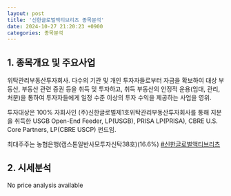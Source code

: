 ```yaml
---
layout: post
title: '신한글로벌액티브리츠 종목분석'
date: 2024-10-27 21:20:23 +0900
categories: 종목분석
---
```


## 1. 종목개요 및 주요사업

위탁관리부동산투자회사. 다수의 기관 및 개인 투자자들로부터 자금을 확보하여 대상 부동산, 부동산 관련 증권 등을 취득 및 투자하고, 취득 부동산의 안정적 운용(임대, 관리, 처분)을 통하여 투자자들에게 일정 수준 이상의 투자 수익을 제공하는 사업을 영위. 

투자대상은 100% 자회사인 (주)신한글로벌제1호위탁관리부동산투자회사를 통해 지분을 취득한 USGB Open-End Feeder, LP(USGB), PRISA LP(PRISA), CBRE U.S. Core Partners, LP(CBRE USCP) 펀드임.

최대주주는 농협은행(캡스톤일반사모투자신탁38호)(16.6%)
[#신한글로벌액티브리츠](#)

## 2. 시세분석

No price analysis available
